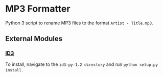 # MP3 Formatter

Python 3 script to rename MP3 files to the format `Artist - Title.mp3`.

## External Modules

### [ID3](http://id3-py.sourceforge.net/)  
To install, navigate to the `id3-py-1.2 directory` and run `python setup.py install`.
